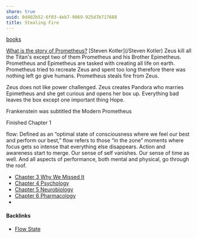 ```yaml
---
share: true
uuid: 0d402b52-6f03-4eb7-9069-925d7b717688
title: Stealing Fire
---
```

[books](/a3a80e28-c537-4091-a06f-3d20f44ec6a2)


[What is the story of Prometheus?](https://youtu.be/U_u91SjrEOE)
[Steven Kotler](/Steven Kotler)
Zeus kill all the Titan's except two of them Prometheus and his Brother Epimetheus. Prometheus and Epimetheus are tasked with creating all life on earth. Prometheus tried to recreate Zeus and spent too long therefore there was nothing left go give humans. Prometheus steals fire from Zeus.

Zeus does not like power challenged. Zeus creates Pandora who marries Epimetheus and she get curious and opens her box up. Everything bad leaves the box except one important thing Hope. 

Frankenstein was subtitled the Modern Prometheus

Finished Chapter 1

flow: Defined as an “optimal state of consciousness where we feel our best and perform our best,” flow refers to those “in the zone” moments where focus gets so intense that everything else disappears. Action and awareness start to merge. Our sense of self vanishes. Our sense of time as well. And all aspects of performance, both mental and physical, go through the roof.

* [Chapter 3 Why We Missed It](/0ca8de1a-b27b-45da-97ba-0d81f53e2f0b)
* [Chapter 4 Psychology](/b0a06879-8776-4970-bbc1-c0df44be33af)
* [Chapter 5 Neurobiology](/faa10575-6729-40a5-b489-2503f51951dc)
* [Chapter 6 Pharmacology](/c09d999d-6205-4783-91fc-14497eab9256)
* 

#### Backlinks

* [Flow State](/65e44fba-1666-4304-9b35-4069d286feea)